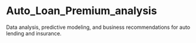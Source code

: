 # Auto_Loan_Premium_analysis
Data analysis, predictive modeling, and business recommendations for auto lending and insurance.
